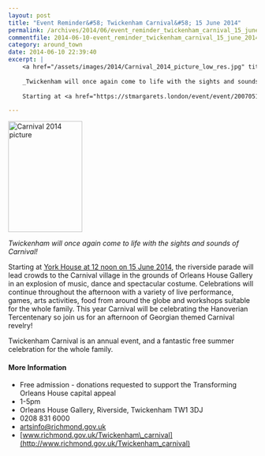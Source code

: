 ```yaml
---
layout: post
title: "Event Reminder&#58; Twickenham Carnival&#58; 15 June 2014"
permalink: /archives/2014/06/event_reminder_twickenham_carnival_15_june_2014.html
commentfile: 2014-06-10-event_reminder_twickenham_carnival_15_june_2014
category: around_town
date: 2014-06-10 22:39:40
excerpt: |
    <a href="/assets/images/2014/Carnival_2014_picture_low_res.jpg" title="See larger version of - Carnival 2014 picture"><img src="/assets/images/2014/Carnival_2014_picture_low_res_thumb.jpg" width="150" height="225" alt="Carnival 2014 picture" class="photo right" /></a>
    
    _Twickenham will once again come to life with the sights and sounds of Carnival!_
    
    Starting at <a href="https://stmargarets.london/event/event/200705144426,">York House at 12 noon on 15 June 2014</a> the riverside parade will lead crowds to the Carnival village in the grounds of Orleans House Gallery in an explosion of music, dance and spectacular costume. Celebrations will continue throughout the afternoon with a variety of live performance, games, arts activities, food from around the globe and workshops suitable for the whole family. This year Carnival will be celebrating the Hanoverian Tercentenary so join us for an afternoon of Georgian themed Carnival revelry!

---
```


<a href="/assets/images/2014/Carnival_2014_picture_low_res.jpg" title="See larger version of - Carnival 2014 picture"><img src="/assets/images/2014/Carnival_2014_picture_low_res_thumb.jpg" width="150" height="225" alt="Carnival 2014 picture" class="photo right" /></a>

*Twickenham will once again come to life with the sights and sounds of Carnival!*

Starting at [York House at 12 noon on 15 June 2014](/event/event/200705144426), the riverside parade will lead crowds to the Carnival village in the grounds of Orleans House Gallery in an explosion of music, dance and spectacular costume. Celebrations will continue throughout the afternoon with a variety of live performance, games, arts activities, food from around the globe and workshops suitable for the whole family. This year Carnival will be celebrating the Hanoverian Tercentenary so join us for an afternoon of Georgian themed Carnival revelry!

Twickenham Carnival is an annual event, and a fantastic free summer celebration for the whole family.

#### More Information

-   Free admission - donations requested to support the Transforming Orleans House capital appeal
-   1-5pm
-   Orleans House Gallery, Riverside, Twickenham TW1 3DJ
-   0208 831 6000
-   <artsinfo@richmond.gov.uk>
-   [www.richmond.gov.uk/Twickenham\_carnival](http://www.richmond.gov.uk/Twickenham_carnival)
